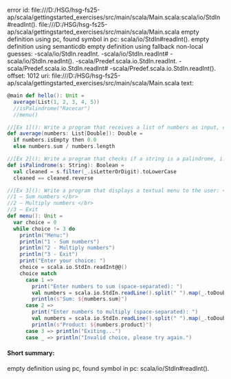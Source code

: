 error id: file:///D:/HSG/hsg-fs25-ap/scala/gettingstarted_exercises/src/main/scala/Main.scala:scala/io/StdIn#readInt().
file:///D:/HSG/hsg-fs25-ap/scala/gettingstarted_exercises/src/main/scala/Main.scala
empty definition using pc, found symbol in pc: scala/io/StdIn#readInt().
empty definition using semanticdb
empty definition using fallback
non-local guesses:
	 -scala/io/StdIn.readInt.
	 -scala/io/StdIn.readInt#
	 -scala/io/StdIn.readInt().
	 -scala/Predef.scala.io.StdIn.readInt.
	 -scala/Predef.scala.io.StdIn.readInt#
	 -scala/Predef.scala.io.StdIn.readInt().
offset: 1012
uri: file:///D:/HSG/hsg-fs25-ap/scala/gettingstarted_exercises/src/main/scala/Main.scala
text:
```scala
@main def hello(): Unit =
  average(List(1, 2, 3, 4, 5))
  //isPalindrome("Racecar")
  //menu()

//[Ex 1](): Write a program that receives a list of numbers as input, computes the average of the numbers and prints it on the screen
def average(numbers: List[Double]): Double =
  if numbers.isEmpty then 0.0
  else numbers.sum / numbers.length

//[Ex 2](): Write a program that checks if a string is a palindrome, i.e., it is the same if you read it left to right and right to left.
def isPalindrome(s: String): Boolean =
  val cleaned = s.filter(_.isLetterOrDigit).toLowerCase
  cleaned == cleaned.reverse

//[Ex 3](): Write a program that displays a textual menu to the user: </br>
//1 – Sum numbers </br>
//2 – Multiply numbers </br>
//3 – Exit
def menu(): Unit =
  var choice = 0
  while choice != 3 do
    println("Menu:")
    println("1 - Sum numbers")
    println("2 - Multiply numbers")
    println("3 - Exit")
    print("Enter your choice: ")
    choice = scala.io.StdIn.readInt@@()
    choice match
      case 1 =>
        print("Enter numbers to sum (space-separated): ")
        val numbers = scala.io.StdIn.readLine().split(" ").map(_.toDouble).toList
        println(s"Sum: ${numbers.sum}")
      case 2 =>
        print("Enter numbers to multiply (space-separated): ")
        val numbers = scala.io.StdIn.readLine().split(" ").map(_.toDouble).toList
        println(s"Product: ${numbers.product}")
      case 3 => println("Exiting...")
      case _ => println("Invalid choice, please try again.")
```


#### Short summary: 

empty definition using pc, found symbol in pc: scala/io/StdIn#readInt().